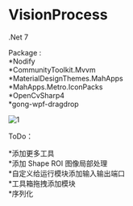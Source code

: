 # VisionProcess

.Net 7

Package :     
*Nodify  
*CommunityToolkit.Mvvm   
*MaterialDesignThemes.MahApps   
*MahApps.Metro.IconPacks   
*OpenCvSharp4   
*gong-wpf-dragdrop   



![1](https://user-images.githubusercontent.com/77535233/230610773-f20556bb-9683-45f8-8eb2-57357bb3b99e.gif)


ToDo：

*添加更多工具    
*添加 Shape ROI 图像局部处理    
*自定义给运行模块添加输入输出端口   
*工具箱拖拽添加模块    
*序列化
